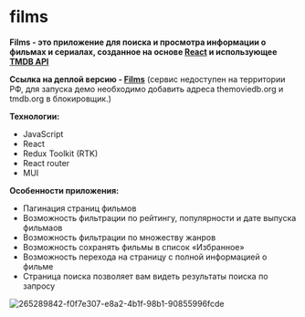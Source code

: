 # films

**Films - это приложение для поиска и просмотра информации о фильмах и сериалах, созданное на основе [React](https://react.dev/) и использующее [TMDB API](https://developer.themoviedb.org/docs)**

**Ссылка на деплой версию - [Films](https://sysoev-dev.ru/projects/films/)** (сервис недоступен на территории РФ, для запуска демо необходимо добавить адреса themoviedb.org и tmdb.org в блокировщик.)


**Технологии:**
* JavaScript
* React
* Redux Toolkit (RTK)
* React router
* MUI

  
**Особенности приложения:**
* Пагинация страниц фильмов
* Возможность фильтрации по рейтингу, популярности и дате выпуска фильмаов
* Возможность фильтрации по множеству жанров
* Возможность сохранять фильмы в список «Избранное»
* Возможность перехода на страницу с полной информацией о фильме
* Страница поиска позволяет вам видеть результаты поиска по запросу

![265289842-f0f7e307-e8a2-4b1f-98b1-90855996fcde](https://github.com/sysoev-dev/films/assets/24270731/19c6c5f3-1990-4521-95e7-c3ebacab3c7d)
